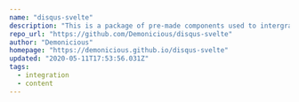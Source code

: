 ```yaml
---
name: "disqus-svelte"
description: "This is a package of pre-made components used to intergrate [Disqus](https://disqus.com/) services into your Svelte Applications."
repo_url: "https://github.com/Demonicious/disqus-svelte"
author: "Demonicious"
homepage: "https://demonicious.github.io/disqus-svelte"
updated: "2020-05-11T17:53:56.031Z"
tags: 
  - integration
  - content
---
```

